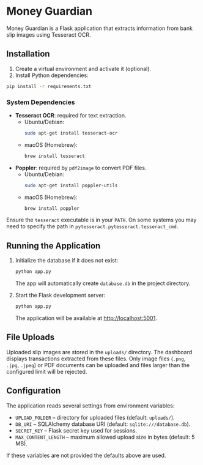 # Money Guardian

Money Guardian is a Flask application that extracts information from bank slip images using Tesseract OCR.

## Installation

1. Create a virtual environment and activate it (optional).
2. Install Python dependencies:

```bash
pip install -r requirements.txt
```

### System Dependencies

- **Tesseract OCR**: required for text extraction.
  - Ubuntu/Debian:
    ```bash
    sudo apt-get install tesseract-ocr
    ```
  - macOS (Homebrew):
    ```bash
    brew install tesseract
    ```
- **Poppler**: required by `pdf2image` to convert PDF files.
  - Ubuntu/Debian:
    ```bash
    sudo apt-get install poppler-utils
    ```
  - macOS (Homebrew):
    ```bash
    brew install poppler
    ```

Ensure the `tesseract` executable is in your `PATH`. On some systems you may need to specify the path in `pytesseract.pytesseract.tesseract_cmd`.

## Running the Application

1. Initialize the database if it does not exist:
   ```bash
   python app.py
   ```
   The app will automatically create `database.db` in the project directory.

2. Start the Flask development server:
   ```bash
   python app.py
   ```

   The application will be available at [http://localhost:5001](http://localhost:5001).

## File Uploads

Uploaded slip images are stored in the `uploads/` directory. The dashboard displays transactions extracted from these files.
Only image files (`.png`, `.jpg`, `.jpeg`) or PDF documents can be uploaded and files larger than the configured limit will be rejected.

## Configuration

The application reads several settings from environment variables:

- `UPLOAD_FOLDER` – directory for uploaded files (default: `uploads/`).
- `DB_URI` – SQLAlchemy database URI (default: `sqlite:///database.db`).
- `SECRET_KEY` – Flask secret key used for sessions.
- `MAX_CONTENT_LENGTH` – maximum allowed upload size in bytes (default: 5 MB).

If these variables are not provided the defaults above are used.

